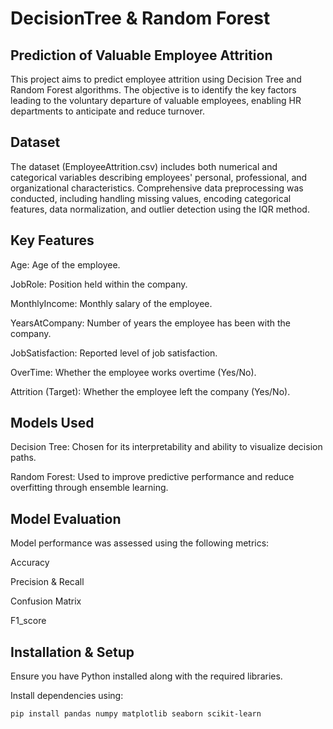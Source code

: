# DecisionTree & Random Forest

## Prediction of Valuable Employee Attrition
This project aims to predict employee attrition using Decision Tree and Random Forest algorithms. The objective is to identify the key factors leading to the voluntary departure of valuable employees, enabling HR departments to anticipate and reduce turnover.

## Dataset
The dataset (EmployeeAttrition.csv) includes both numerical and categorical variables describing employees' personal, professional, and organizational characteristics. Comprehensive data preprocessing was conducted, including handling missing values, encoding categorical features, data normalization, and outlier detection using the IQR method.

## Key Features
Age: Age of the employee.

JobRole: Position held within the company.

MonthlyIncome: Monthly salary of the employee.

YearsAtCompany: Number of years the employee has been with the company.

JobSatisfaction: Reported level of job satisfaction.

OverTime: Whether the employee works overtime (Yes/No).

Attrition (Target): Whether the employee left the company (Yes/No).

## Models Used
Decision Tree: Chosen for its interpretability and ability to visualize decision paths.

Random Forest: Used to improve predictive performance and reduce overfitting through ensemble learning.

## Model Evaluation
Model performance was assessed using the following metrics:

Accuracy

Precision & Recall

Confusion Matrix

F1_score
## Installation & Setup

Ensure you have Python installed along with the required libraries.

Install dependencies using:

```bash
pip install pandas numpy matplotlib seaborn scikit-learn

